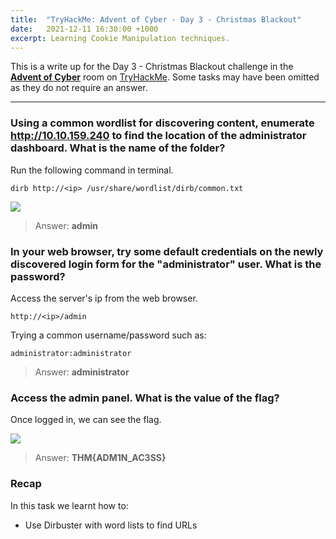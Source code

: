 ```yaml
---
title:  "TryHackMe: Advent of Cyber - Day 3 - Christmas Blackout"
date:   2021-12-11 16:30:00 +1000
excerpt: Learning Cookie Manipulation techniques. 
---
```


This is a write up for the Day 3 - Christmas Blackout challenge in the [**Advent of Cyber**](https://tryhackme.com/room/adventofcyber3) room on [TryHackMe](https://tryhackme.com). Some tasks may have been omitted as they do not require an answer.

***

### Using a common wordlist for discovering content, enumerate http://10.10.159.240 to find the location of the administrator dashboard. What is the name of the folder?

Run the following command in terminal.

```
dirb http://<ip> /usr/share/wordlist/dirb/common.txt
```

<img src="{{ site.baseurl }}/assets/images/2021-12-10-advent-of-cyber-day-3/d3_1.jpg">

> Answer: **admin**

### In your web browser, try some default credentials on the newly discovered login form for the "administrator" user. What is the password?

Access the server's ip from the web browser.

```
http://<ip>/admin
```

Trying a common username/password such as:

```
administrator:administrator
```

> Answer: **administrator**

### Access the admin panel. What is the value of the flag?

Once logged in, we can see the flag.

<img src="{{ site.baseurl }}/assets/images/2021-12-10-advent-of-cyber-day-3/d3_2.jpg">

> Answer: **THM{ADM1N_AC3SS}**

### Recap

In this task we learnt how to:
 * Use Dirbuster with word lists to find URLs
 